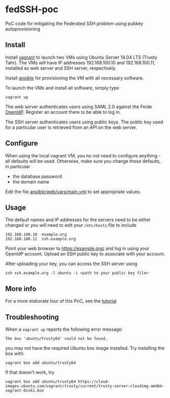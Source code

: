 # fedSSH-poc
PoC code for mitigating the Federated SSH problem using pubkey autoprovisioning

## Install

Install [vagrant](http://docs.vagrantup.com/v2/installation/) to launch two VMs using Ubuntu Server 14.04 LTS (Trusty Tahr). The VMs will have IP addresses 192.168.100.10 and 192.168.100.11, installed as web server and SSH server, respectively.

Install [ansible](http://docs.ansible.com/intro_installation.html#getting-ansible) for provisioning the VM with all necessary software.

To launch the VMs and install all software, simply type

	vagrant up
  
The web server authenticates users using SAML 2.0 against the Feide [OpenIdP](https://openidp.feide.no). Register an account there to be able to log in.

The SSH server authenticates users using public keys. The public key used for a particular user is retrieved from an API on the web server.

## Configure

When using the local vagrant VM, you no not need to configure anything - all defaults will be used. Otherwise, make sure you change those defaults, in particular
- the database password
- the domain name

Edit the file [ansible/web/vars/main.yml](ansible/web/vars/main.yml) to set appropriate values.


## Usage

The default names and IP addresses for the servers need to be either changed or you will need to edit your `/etc/hosts` file to include

	192.168.100.10  example.org
	192.168.100.11  ssh.example.org

Point your web browser to https://example.org/ and log in using your OpenIdP account. Upload an SSH public key to associate with your account.

After uploading your key, you can access the SSH server using

	ssh ssh.example.org -l ubuntu -i <path to your public key file>

## More info

For a more elaborate tour of this PoC, see the [tutorial](doc/tutorial.md)

## Troubleshooting

When a `vagrant up` reports the following error message:

	The box 'ubuntu/trusty64' could not be found.

you may not have the required Ubuntu box image installed.
Try installing the box with:

	vagrant box add ubuntu/trusty64

If that doesn't work, try

	vagrant box add ubuntu/trusty64 https://cloud-images.ubuntu.com/vagrant/trusty/current/trusty-server-cloudimg-amd64-vagrant-disk1.box

